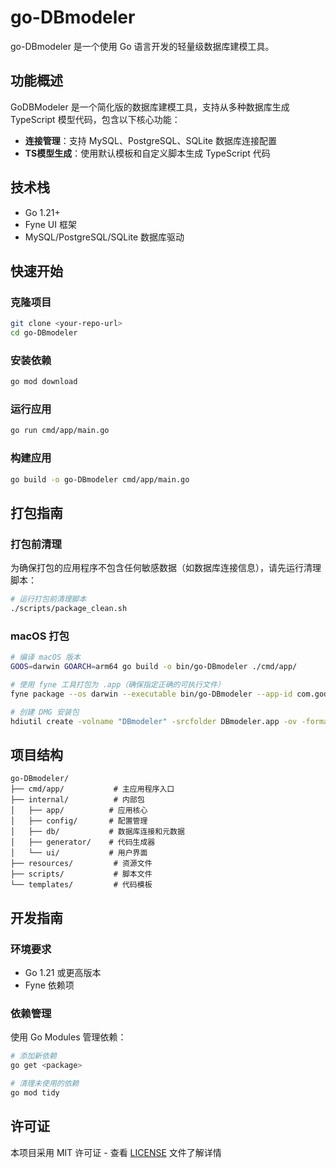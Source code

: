 # go-DBmodeler

go-DBmodeler 是一个使用 Go 语言开发的轻量级数据库建模工具。

## 功能概述

GoDBModeler 是一个简化版的数据库建模工具，支持从多种数据库生成 TypeScript 模型代码，包含以下核心功能：

- **连接管理**：支持 MySQL、PostgreSQL、SQLite 数据库连接配置
- **TS模型生成**：使用默认模板和自定义脚本生成 TypeScript 代码

## 技术栈

- Go 1.21+
- Fyne UI 框架
- MySQL/PostgreSQL/SQLite 数据库驱动

## 快速开始

### 克隆项目

```bash
git clone <your-repo-url>
cd go-DBmodeler
```

### 安装依赖

```bash
go mod download
```

### 运行应用

```bash
go run cmd/app/main.go
```

### 构建应用

```bash
go build -o go-DBmodeler cmd/app/main.go
```

## 打包指南

### 打包前清理

为确保打包的应用程序不包含任何敏感数据（如数据库连接信息），请先运行清理脚本：

```bash
# 运行打包前清理脚本
./scripts/package_clean.sh
```

### macOS 打包

```bash
# 编译 macOS 版本
GOOS=darwin GOARCH=arm64 go build -o bin/go-DBmodeler ./cmd/app/

# 使用 fyne 工具打包为 .app（确保指定正确的可执行文件）
fyne package --os darwin --executable bin/go-DBmodeler --app-id com.godbmodeler.app --name DBmodeler

# 创建 DMG 安装包
hdiutil create -volname "DBmodeler" -srcfolder DBmodeler.app -ov -format UDZO DBmodeler.dmg
```

## 项目结构

```
go-DBmodeler/
├── cmd/app/           # 主应用程序入口
├── internal/          # 内部包
│   ├── app/          # 应用核心
│   ├── config/       # 配置管理
│   ├── db/           # 数据库连接和元数据
│   ├── generator/    # 代码生成器
│   └── ui/           # 用户界面
├── resources/         # 资源文件
├── scripts/           # 脚本文件
└── templates/         # 代码模板
```

## 开发指南

### 环境要求

- Go 1.21 或更高版本
- Fyne 依赖项

### 依赖管理

使用 Go Modules 管理依赖：

```bash
# 添加新依赖
go get <package>

# 清理未使用的依赖
go mod tidy
```

## 许可证

本项目采用 MIT 许可证 - 查看 [LICENSE](LICENSE) 文件了解详情